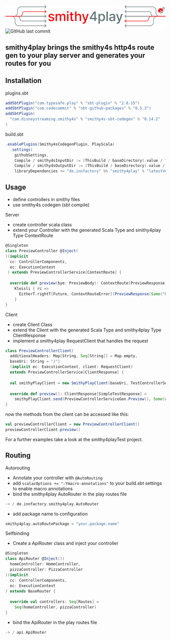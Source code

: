 ![](docs/smithy4play.png)
![GitHub last commit](https://img.shields.io/github/last-commit/innFactory/smithy4play)

smithy4play brings the smithy4s http4s route gen to your play server and generates your routes for you
---

**Installation**
---

plugins.sbt

```scala
addSbtPlugin("com.typesafe.play" % "sbt-plugin" % "2.8.15")
addSbtPlugin("com.codecommit" % "sbt-github-packages" % "0.5.3")
addSbtPlugin(
  "com.disneystreaming.smithy4s" % "smithy4s-sbt-codegen" % "0.14.2"
)
```

build.sbt

```scala
.enablePlugins(Smithy4sCodegenPlugin, PlayScala)
  .settings(
    githubSettings,
    Compile / smithy4sInputDir := (ThisBuild / baseDirectory).value / "smithy-in",
    Compile / smithy4sOutputDir := (ThisBuild / baseDirectory).value / "smithy-out",
    libraryDependencies += "de.innfactory" %% "smithy4play" % "latestVersion")
```

**Usage**
---
- define controllers in smithy files
- use smithy4s codegen (sbt compile)

Server
- create controller scala class
- extend your Controller with the generated Scala Type and smithy4play Type ContextRoute

```scala
@Singleton
class PreviewController @Inject(
)(implicit
  cc: ControllerComponents,
  ec: ExecutionContext
 ) extends PreviewControllerService[ContextRoute] {

  override def preview(bye: PreviewBody): ContextRoute[PreviewResponse] =
    Kleisli { rc =>
      EitherT.rightT[Future, ContextRouteError](PreviewResponse(Some("Hello")))
    }
}
```
Client
- create Client Class
- extend the Client with the generated Scala Type and smithy4play Type ClientResponse
- implement a smithy4play RequestClient that handles the request

```scala
class PreviewControllerClient(
  additionalHeaders: Map[String, Seq[String]] = Map.empty, 
  baseUri: String = "/")
  (implicit ec: ExecutionContext, client: RequestClient)
  extends PreviewControllerService[ClientResponse] {

  val smithyPlayClient = new SmithyPlayClient(baseUri, TestControllerService.service)

  override def preview(): ClientResponse[SimpleTestResponse] =
    smithyPlayClient.send(PreviewControllerServiceGen.Preview(), Some(additionalHeaders))
}
```
now the methods from the client can be accessed like this:
```scala
val previewControllerClient = new PreviewControllerClient()
previewControllerClient.preview()
```
For a further examples take a look at the smithy4playTest project.

**Routing**
---
Autorouting

- Annotate your controller with ```@AutoRouting```
- add ```scalacOptions += "-Ymacro-annotations"``` to your build.sbt settings to enable macro annotations
- bind the smithy4play AutoRouter in the play routes file

```scala
-> / de.innfactory.smithy4play.AutoRouter
```
- add package name to configuration
```scala
smithy4play.autoRoutePackage = "your.package.name"
```

Selfbinding

- Create a ApiRouter class and inject your controller

```scala
@Singleton
class ApiRouter @Inject()(
  homeController: HomeController,
  pizzaController: PizzaController
)(implicit
  cc: ControllerComponents,
  ec: ExecutionContext
) extends BaseRouter {

  override val controllers: Seq[Routes] =
    Seq(homeController, pizzaController)
}

```

- bind the ApiRouter in the play routes file

```scala
-> / api.ApiRouter
```

